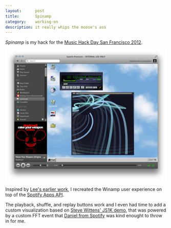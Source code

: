 ```yaml
---
layout:      post
title:       Spinamp
category:    working-on
description: it really whips the moose's ass
---
```


_Spinamp_ is my hack for the [Music Hack Day San Francisco 2012][mhd].

<div>
  <img src='/img/spinamp.png' alt='Spinamp' />
</div>

Inspired by [Lee's earlier work][lee], I recreated the Winamp user experience
on top of the [Spotify Apps API][api].

The playback, shuffle, and replay buttons work and I even had time to add a
custom visualization based on [Steve Wittens' JS1K demo][1kb], that was powered
by a custom FFT event that [Daniel from Spotify][dan] was kind enought to throw
in for me.

[mhd]: http://sf.musichackday.org/2012
[lee]: http://vimeo.com/20149683
[api]: https://developer.spotify.com/en/spotify-apps-api/overview/
[1kb]: http://acko.net/blog/js1k-demo-the-making-of/
[dan]: http://ikennd.ac/
